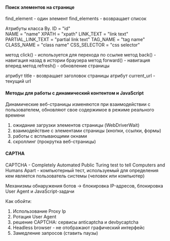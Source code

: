 #### Поиск элементов на странице
find_element - один элемент
find_elements - возвращает список

Атрибуты класса By.
ID = "id"   
NAME = "name"
XPATH = "xpath"
LINK_TEXT = "link text"
PARTIAL_LINK_TEXT = "partial link text"
TAG_NAME = "tag name"
CLASS_NAME = "class name"
CSS_SELECTOR = "css selector"

метод click() - используется для перехода по ссылке
метод back() - навигация назад в истории браузера
метод forward() - навигация вперед
метод refresh() - обновление страницы

атрибут title - возвращает заголовок страницы
атрибут current_url - текущий url 


#### Методы для работы с динамический контентом и JavaScript

Динамические веб-страницы изменяются при взаимодействии с пользователем, обновляют свое содержимое в режиме реального времени

1) ожидание загрузки элементов страницы (WebDriverWait)
2) взаимодействие с элементами страницы (кнопки, ссылки, формы)
3) работы с всплывающими окнами 
4) скроллинг (прокрутка веб-страницы)


#### CAPTHA

CAPTCHA - Completely Automated Public Turing test to tell Computers and Humans Apart - компьютерный тест, используемый для определения кем является пользователь системы (человек или компьютер)

Механизмы обнаружения ботов -> блокировка IP-адресов, блокировка User Agent и JavaScript-задачи

Как обойти:
1) Использование Proxy Ip
2) Ротация User Agent
3) решение CAPTCHA: сервисы anticaptcha и devbycaptcha
4) Headless browser - не отображают графический интерфейс
5) Замедление запросов (ставить паузы)





